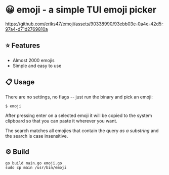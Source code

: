# 😀 emoji - a simple TUI emoji picker

https://github.com/eriks47/emoji/assets/90338990/93ebb03e-0a4e-42d5-97a4-d71d2769810a

## ⭐ Features
- Almost 2000 emojis
- Simple and easy to use

## 📋 Usage
There are no settings, no flags -- just run the binary and pick an emoji:
```shell
$ emoji
```
After pressing enter on a selected emoji it will be copied to the system
clipboard so that you can paste it wherever you want.

The search matches all emojies that contain the query *as a substring* and
the search is case insensitive.

## ⚙️  Build
```shell
go build main.go emoji.go
sudo cp main /usr/bin/emoji
```



